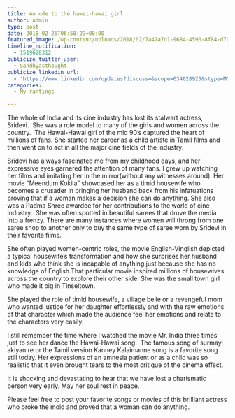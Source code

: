 ```yaml
---
title: An ode to the hawai-hawai girl
author: admin
type: post
date: 2018-02-26T06:58:29+00:00
featured_image: /wp-content/uploads/2018/02/7a47a7d1-9684-4590-8f84-d7066a94faed_1519504922.jpeg
timeline_notification:
  - 1519628312
publicize_twitter_user:
  - Sandhyasthought
publicize_linkedin_url:
  - 'https://www.linkedin.com/updates?discuss=&scope=634628925&stype=M&topic=6373783122340868096&type=U&a=O59I'
categories:
  - My rantings

---
```

The whole of India and its cine industry has lost its stalwart actress, Sridevi.  She was a role model to many of the girls and women across the country.  The Hawai-Hawai girl of the mid 90&#8217;s captured the heart of millions of fans. She started her career as a child artiste in Tamil films and then went on to act in all the major cine fields of the industry.

Sridevi has always fascinated me from my childhood days, and her expressive eyes garnered the attention of many fans. I grew up watching her films and imitating her in the mirror(without any witnesses around). Her movie &#8220;Meendum Kokila&#8221; showcased her as a timid housewife who becomes a crusader in bringing her husband back from his infatuations proving that if a woman makes a decision she can do anything. She also was a Padma Shree awardee for her contributions to the world of cine industry.  She was often spotted in beautiful sarees that drove the media into a frenzy. There are many instances where women will throng from one saree shop to another only to buy the same type of saree worn by Sridevi in their favorite films.

She often played women-centric roles, the movie English-Vinglish depicted a typical housewife&#8217;s transformation and how she surprises her husband and kids who think she is incapable of anything just because she has no knowledge of English.That particular movie inspired millions of housewives across the country to explore their other side. She was the small town girl who made it big in Tinseltown.

She played the role of timid housewife, a village belle or a revengeful mom who wanted justice for her daughter effortlessly and with the raw emotions of that character which made the audience feel her emotions and relate to the characters very easily.

I still remember the time where I watched the movie Mr. India three times just to see her dance the Hawai-Hawai song.  The famous song of surmayi akiyan re or the Tamil version Kanney Kalaimanne song is a favorite song still today. Her expressions of an amnesia patient or as a child was so realistic that it even brought tears to the most critique of the cinema effect.

It is shocking and devastating to hear that we have lost a charismatic person very early. May her soul rest in peace.

Please feel free to post your favorite songs or movies of this brilliant actress who broke the mold and proved that a woman can do anything.

&nbsp;